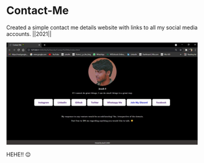 # Contact-Me
Created a simple contact me details website with links to all my social media accounts. ||2021||  


<img src="Final Screenshot.jpg">

HEHE!! 😌
